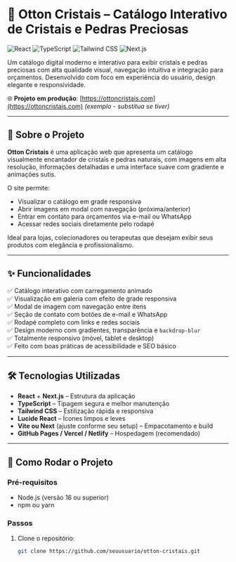 # 🌟 Otton Cristais – Catálogo Interativo de Cristais e Pedras Preciosas

![React](https://img.shields.io/badge/React-20232A?style=for-the-badge&logo=react&logoColor=61DAFB)
![TypeScript](https://img.shields.io/badge/TypeScript-3178C6?style=for-the-badge&logo=typescript&logoColor=white)
![Tailwind CSS](https://img.shields.io/badge/Tailwind_CSS-38B2AC?style=for-the-badge&logo=tailwind-css&logoColor=white)
![Next.js](https://img.shields.io/badge/Next.js-000000?style=for-the-badge&logo=nextdotjs&logoColor=white)

Um catálogo digital moderno e interativo para exibir cristais e pedras preciosas com alta qualidade visual, navegação intuitiva e integração para orçamentos. Desenvolvido com foco em experiência do usuário, design elegante e responsividade.

🌐 **Projeto em produção**: [https://ottoncristais.com](https://ottoncristais.com) _(exemplo - substitua se tiver)_

---

## 📖 Sobre o Projeto

**Otton Cristais** é uma aplicação web que apresenta um catálogo visualmente encantador de cristais e pedras naturais, com imagens em alta resolução, informações detalhadas e uma interface suave com gradiente e animações sutis.

O site permite:

- Visualizar o catálogo em grade responsiva
- Abrir imagens em modal com navegação (próxima/anterior)
- Entrar em contato para orçamentos via e-mail ou WhatsApp
- Acessar redes sociais diretamente pelo rodapé

Ideal para lojas, colecionadores ou terapeutas que desejam exibir seus produtos com elegância e profissionalismo.

---

## ✨ Funcionalidades

✅ Catálogo interativo com carregamento animado  
✅ Visualização em galeria com efeito de grade responsiva  
✅ Modal de imagem com navegação entre itens  
✅ Seção de contato com botões de e-mail e WhatsApp  
✅ Rodapé completo com links e redes sociais  
✅ Design moderno com gradientes, transparência e `backdrop-blur`  
✅ Totalmente responsivo (móvel, tablet e desktop)  
✅ Feito com boas práticas de acessibilidade e SEO básico

---

## 🛠️ Tecnologias Utilizadas

- **React** + **Next.js** – Estrutura da aplicação
- **TypeScript** – Tipagem segura e melhor manutenção
- **Tailwind CSS** – Estilização rápida e responsiva
- **Lucide React** – Ícones limpos e leves
- **Vite ou Next** (ajuste conforme seu setup) – Empacotamento e build
- **GitHub Pages / Vercel / Netlify** – Hospedagem (recomendado)

---

## 🚀 Como Rodar o Projeto

### Pré-requisitos

- Node.js (versão 16 ou superior)
- npm ou yarn

### Passos

1. Clone o repositório:
   ```bash
   git clone https://github.com/seuusuario/otton-cristais.git
   ```
